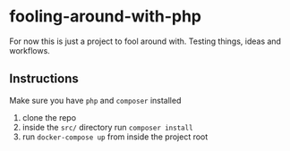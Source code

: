 # fooling-around-with-php

For now this is just a project to fool around with. Testing things, ideas and
workflows.

## Instructions

Make sure you have `php` and `composer` installed

1. clone the repo
2. inside the `src/` directory run `composer install`
3. run `docker-compose up` from inside the project root
